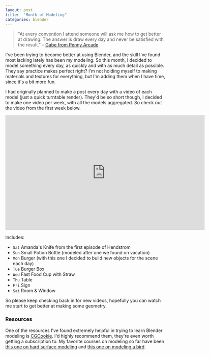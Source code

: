 ```yaml
---
layout: post
title:  "Month of Modeling"
categories: blender
---
```

 
> "At every convention I attend someone will ask me how to get better at drawing. The answer is draw every day and never be satisfied with the result."
> – [Gabe from Penny Arcade][pa]
 
I've been trying to become better at using Blender, and the skill I've found most lacking lately has been my modeling. So this month, I decided to model something every day, as quickly and with as much detail as possible. They say practice makes perfect right? I'm not holding myself to making materials and textures for everything, but I'm adding them when I have time, since it's a bit more fun. 

I had originally planned to make a post every day with a video of each model (just a quick turntable render). They'd be so short though, I decided to make one video per week, with all the models aggregated. So check out the video from the first week below.

<iframe src="http://player.vimeo.com/video/72526684"  width="627" height="360" frameborder="0" webkitAllowFullScreen mozallowfullscreen allowFullScreen></iframe>

Includes:

- `Sat` Amanda's Knife from the first episode of Hendstrom 
- `Sun` Small Potion Bottle (modeled after one we found on vacation)
- `Mon` Burger (with this one I decided to build new objects for the scene each day)
- `Tue` Burger Box 
- `Wed` Fast Food Cup with Straw 
- `Thu` Table
- `Fri` Sign
- `Sat` Room & Window 


So please keep checking back in for new videos, hopefully you can watch me start to get better at making some geometry.

### Resources
One of the resources I've found extremely helpful in trying to learn Blender modeling is [CGCookie][cgcookie]. I'd highly recommend them, they're even worth getting a subscription to. My favorite courses on modeling so far have been [this one on hard surface modeling][m4] and [this one on modeling a bird][bird]. 




[pa]: http://www.penny-arcade.com/2012/08/03/drawrings
[m4]: http://cgcookie.com/blender/cgc-series/weapon-modeling-an-m4/
[bird]: http://cgcookie.com/blender/cgc-courses/piero/
[cgcookie]: http://cgcookie.com